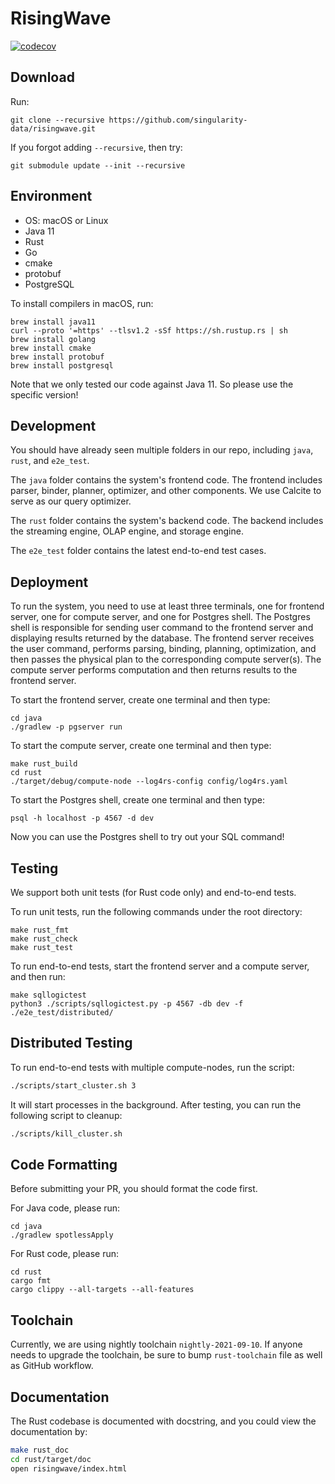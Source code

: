# RisingWave
[![codecov](https://codecov.io/gh/singularity-data/risingwave/branch/master/graph/badge.svg?token=C5ZX0L0GWK)](https://codecov.io/gh/singularity-data/risingwave)
## Download
Run:
```
git clone --recursive https://github.com/singularity-data/risingwave.git
```
If you forgot adding `--recursive`, then try:
```
git submodule update --init --recursive
```

## Environment
* OS: macOS or Linux
* Java 11
* Rust
* Go
* cmake
* protobuf
* PostgreSQL

To install compilers in macOS, run:
```
brew install java11
curl --proto '=https' --tlsv1.2 -sSf https://sh.rustup.rs | sh
brew install golang
brew install cmake
brew install protobuf
brew install postgresql
```
Note that we only tested our code against Java 11. So please use the specific version!

## Development
You should have already seen multiple folders in our repo, including `java`, `rust`,
and `e2e_test`.

The `java` folder contains the system's frontend code. The frontend includes parser, binder, planner,
optimizer, and other components. We use Calcite to serve as our query optimizer.

The `rust` folder contains the system's backend code. The backend includes the streaming engine, OLAP
engine, and storage engine.

The `e2e_test` folder contains the latest end-to-end test cases.

## Deployment
To run the system, you need to use at least three terminals, one for frontend server, one for compute server,
and one for Postgres shell. The Postgres shell is responsible for sending user command to the frontend server
and displaying results returned by the database. The frontend server receives the user command, performs parsing,
binding, planning, optimization, and then passes the physical plan to the corresponding compute server(s).
The compute server performs computation and then returns results to the frontend server.

To start the frontend server, create one terminal and then type:
```
cd java
./gradlew -p pgserver run
```

To start the compute server, create one terminal and then type:
```
make rust_build
cd rust
./target/debug/compute-node --log4rs-config config/log4rs.yaml
```

To start the Postgres shell, create one terminal and then type:
```
psql -h localhost -p 4567 -d dev
```

Now you can use the Postgres shell to try out your SQL command!

## Testing

We support both unit tests (for Rust code only) and end-to-end tests.

To run unit tests, run the following commands under the root directory:
```
make rust_fmt
make rust_check
make rust_test
```

To run end-to-end tests, start the frontend server and a compute server, and then run:
```
make sqllogictest
python3 ./scripts/sqllogictest.py -p 4567 -db dev -f ./e2e_test/distributed/
```

## Distributed Testing

To run end-to-end tests with multiple compute-nodes, run the script:

```sh
./scripts/start_cluster.sh 3
```

It will start processes in the background. After testing, you can run the following script
to cleanup:

```sh
./scripts/kill_cluster.sh
```

## Code Formatting
Before submitting your PR, you should format the code first.

For Java code, please run:
```
cd java
./gradlew spotlessApply
```

For Rust code, please run:

```
cd rust
cargo fmt
cargo clippy --all-targets --all-features
```

## Toolchain
Currently, we are using nightly toolchain `nightly-2021-09-10`. If anyone needs to upgrade
the toolchain, be sure to bump `rust-toolchain` file as well as GitHub workflow.

## Documentation

The Rust codebase is documented with docstring, and you could view the documentation by:

```bash
make rust_doc
cd rust/target/doc
open risingwave/index.html
```
